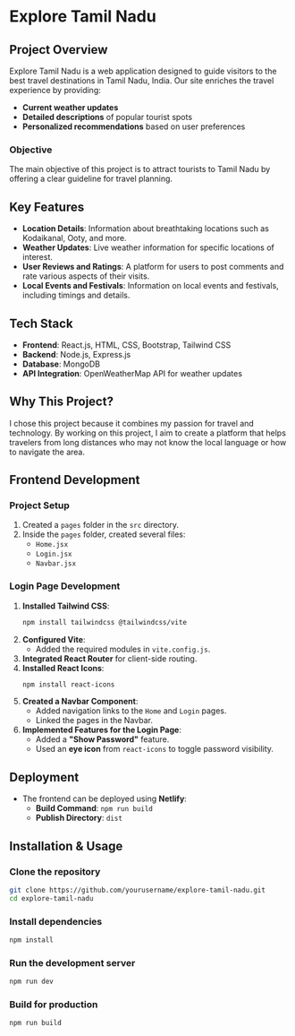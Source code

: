 # Explore Tamil Nadu

## Project Overview
Explore Tamil Nadu is a web application designed to guide visitors to the best travel destinations in Tamil Nadu, India. Our site enriches the travel experience by providing:
- **Current weather updates**
- **Detailed descriptions** of popular tourist spots
- **Personalized recommendations** based on user preferences

### **Objective**
The main objective of this project is to attract tourists to Tamil Nadu by offering a clear guideline for travel planning.

## **Key Features**
- **Location Details**: Information about breathtaking locations such as Kodaikanal, Ooty, and more.
- **Weather Updates**: Live weather information for specific locations of interest.
- **User Reviews and Ratings**: A platform for users to post comments and rate various aspects of their visits.
- **Local Events and Festivals**: Information on local events and festivals, including timings and details.

## **Tech Stack**
- **Frontend**: React.js, HTML, CSS, Bootstrap, Tailwind CSS
- **Backend**: Node.js, Express.js
- **Database**: MongoDB
- **API Integration**: OpenWeatherMap API for weather updates

## **Why This Project?**
I chose this project because it combines my passion for travel and technology. By working on this project, I aim to create a platform that helps travelers from long distances who may not know the local language or how to navigate the area.

## **Frontend Development**
### **Project Setup**
1. Created a `pages` folder in the `src` directory.
2. Inside the `pages` folder, created several files:
   - `Home.jsx`
   - `Login.jsx`
   - `Navbar.jsx`

### **Login Page Development**
1. **Installed Tailwind CSS**:
   ```sh
   npm install tailwindcss @tailwindcss/vite
   ```
2. **Configured Vite**:
   - Added the required modules in `vite.config.js`.
3. **Integrated React Router** for client-side routing.
4. **Installed React Icons**:
   ```sh
   npm install react-icons
   ```
5. **Created a Navbar Component**:
   - Added navigation links to the `Home` and `Login` pages.
   - Linked the pages in the Navbar.
6. **Implemented Features for the Login Page**:
   - Added a **"Show Password"** feature.
   - Used an **eye icon** from `react-icons` to toggle password visibility.

## **Deployment**
- The frontend can be deployed using **Netlify**:
  - **Build Command**: `npm run build`
  - **Publish Directory**: `dist`

## **Installation & Usage**
### **Clone the repository**
```sh
git clone https://github.com/yourusername/explore-tamil-nadu.git
cd explore-tamil-nadu
```

### **Install dependencies**
```sh
npm install
```

### **Run the development server**
```sh
npm run dev
```

### **Build for production**
```sh
npm run build
```

